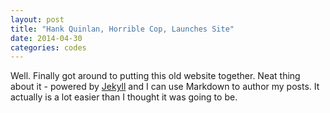 ```yaml
---
layout: post
title: "Hank Quinlan, Horrible Cop, Launches Site"
date: 2014-04-30
categories: codes
---
```


Well. Finally got around to putting this old website together. Neat thing about it - powered by [Jekyll](http://jekyllrb.com) and I can use Markdown to author my posts. It actually is a lot easier than I thought it was going to be.

